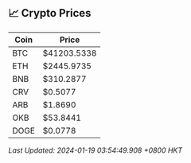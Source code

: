 ## 📈 Crypto Prices

| Coin | Price |
| ---- | ----- |
| BTC | $41203.5338 |
| ETH | $2445.9735 |
| BNB | $310.2877 |
| CRV | $0.5077 |
| ARB | $1.8690 |
| OKB | $53.8441 |
| DOGE | $0.0778 |

_Last Updated: 2024-01-19 03:54:49.908 +0800 HKT_